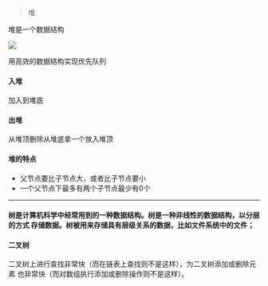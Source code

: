 > 堆

堆是一个数据结构

![](../img/堆.png)

用高效的数据结构实现优先队列

#### 入堆
加入到堆底

#### 出堆
从堆顶删除从堆底拿一个放入堆顶

#### 堆的特点

- 父节点要比子节点大，或者比子节点要小
- 一个父节点下最多有两个子节点最少有0个

-----

#### 树是计算机科学中经常用到的一种数据结构。树是一种非线性的数据结构，以分层的方式 存储数据。树被用来存储具有层级关系的数据，比如文件系统中的文件；


#### 二叉树

二叉树上进行查找非常快（而在链表上查找则不是这样），为二叉树添加或删除元素 也非常快（而对数组执行添加或删除操作则不是这样）。

